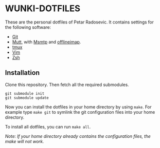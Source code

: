 # WUNKI-DOTFILES

These are the personal dotfiles of Petar Radosevic. It contains settings for
the following software:

*   [Git]
*   [Mutt], with [Msmtp] and [offlineimap].
*   [tmux]
*   [Vim]
*   [Zsh]

## Installation

Clone this repository. Then fetch all the required submodules.

    git submodule init
    git submodule update

Now you can install the dotfiles in your home directory by using ``make``. For
example type ``make git`` to symlink the git configuration files into your home
directory. 

To install all dotfiles, you can run ``make all``.

*Note: If your home directory already contains the configuration files, the
make will not work.*

[Git]: http://git-scm.com/ "Git homepage"
[Mutt]: http://www.mutt.org/ "Mutt homepage"
[Msmtp]: http://msmtp.sourceforge.net/ "Msmtp homepage"
[offlineimap]: https://github.com/jgoerzen/offlineimap/wiki "offlineimap homepage"
[tmux]: http://tmux.sourceforge.net/ "tmux homepage"
[vim]: http://www.vim.org/ "Vim homepage"
[ZSH]: http://zsh.org/ "Zsh homepage"
